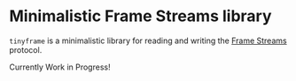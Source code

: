 # Minimalistic Frame Streams library

`tinyframe` is a minimalistic library for reading and writing the
[Frame Streams](https://github.com/farsightsec/fstrm) protocol.

Currently Work in Progress!
